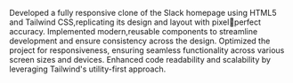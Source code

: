 Developed a fully responsive clone of the Slack homepage using HTML5 and Tailwind CSS,replicating its design and layout with pixelperfect accuracy.
Implemented modern,reusable components to streamline development and ensure consistency across the design.
Optimized the project for responsiveness, ensuring seamless functionality across various screen sizes and devices.
Enhanced code readability and scalability by leveraging Tailwind's utility-first approach.
